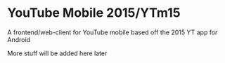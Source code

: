 # YouTube Mobile 2015/YTm15
A frontend/web-client for YouTube mobile based off the 2015 YT app for Android

More stuff will be added here later
